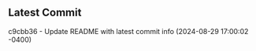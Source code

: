 
## Latest Commit
c9cbb36 - Update README with latest commit info (2024-08-29 17:00:02 -0400) <Yunxi-Zhou>
